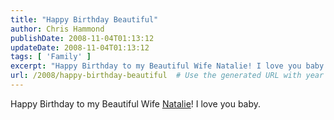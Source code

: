 ```yaml
---
title: "Happy Birthday Beautiful"
author: Chris Hammond
publishDate: 2008-11-04T01:13:12
updateDate: 2008-11-04T01:13:12
tags: [ 'Family' ]
excerpt: "Happy Birthday to my Beautiful Wife Natalie! I love you baby."
url: /2008/happy-birthday-beautiful  # Use the generated URL with year
---
```

<p>Happy Birthday to my Beautiful Wife <a href="https://www.nataliehammond.com/">Natalie</a>! I love you baby.</p>
